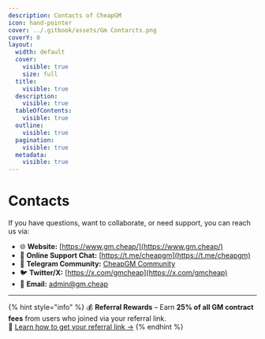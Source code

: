 ```yaml
---
description: Contacts of CheapGM
icon: hand-pointer
cover: ../.gitbook/assets/Gm Contarcts.png
coverY: 0
layout:
  width: default
  cover:
    visible: true
    size: full
  title:
    visible: true
  description:
    visible: true
  tableOfContents:
    visible: true
  outline:
    visible: true
  pagination:
    visible: true
  metadata:
    visible: true
---
```


# Contacts

If you have questions, want to collaborate, or need support, you can reach us via:

* 🌐 **Website:** [https://www.gm.cheap/](https://www.gm.cheap/)
* 💬 **Online Support Chat:** [https://t.me/cheapgm](https://t.me/cheapgm)
* 💬 **Telegram Community:** [CheapGM Community](https://t.me/cheapgm)
* 🐦 **Twitter/X:** [https://x.com/gmcheap](https://x.com/gmcheap)
* 📧 **Email:** admin@gm.cheap

***

{% hint style="info" %}
💰 **Referral Rewards** – Earn **25% of all GM contract fees** from users who joined via your referral link.\
📌 [Learn how to get your referral link →](https://www.gm.cheap/)
{% endhint %}
